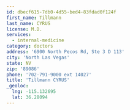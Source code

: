 ```yaml
---
id: dbecf615-7db0-4d55-bed4-83fdad0f124f
first_name: Tillmann
last_name: CYRUS
license: M.D.
services:
  - internal-medicine
category: doctors
address: '6900 North Pecos Rd, Ste 3 D 113'
city: 'North Las Vegas'
state: NV
zip: '89086'
phone: '702-791-9000 ext 14027'
title: 'Tillmann CYRUS'
_geoloc:
  lng: -115.132695
  lat: 36.28094
---
```

